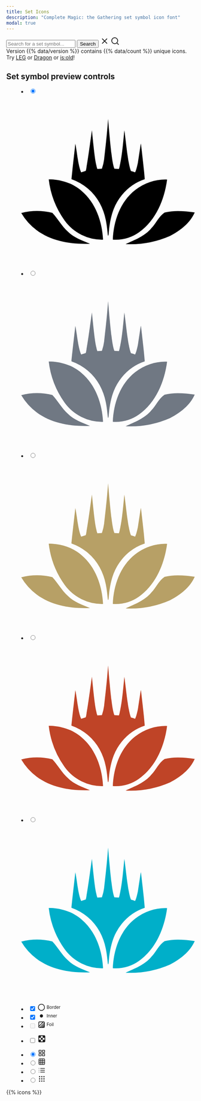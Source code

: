 ```yaml
---
title: Set Icons
description: "Complete Magic: the Gathering set symbol icon font"
modal: true
---
```


<aside>
    <form id="search" action="/sets" method="get" class="mt-8 flex flex-col flex-align-center">
        <div class="input-wrapper w-full relative flex flex-row">
            <input id="icon-filter" name="q" type="text" value="" placeholder="Search for a set symbol...">
            <button class="button hidden md:block" type="submit">
                Search
            </button>
            <svg xmlns="http://www.w3.org/2000/svg" width="24" height="24" viewBox="0 0 24 24" fill="none" stroke="currentColor" stroke-width="2" stroke-linecap="round" stroke-linejoin="round" class="clear hidden search-link" data-q="">
              <line x1="18" y1="6" x2="6" y2="18"></line>
              <line x1="6" y1="6" x2="18" y2="18"></line>
            </svg>
            <svg xmlns="http://www.w3.org/2000/svg" width="24" height="24" viewBox="0 0 24 24" fill="none" stroke="currentColor" stroke-width="2" stroke-linecap="round" stroke-linejoin="round" class="search">
                <circle cx="11" cy="11" r="8"></circle>
                <line x1="21" y1="21" x2="16.65" y2="16.65"></line>
            </svg>
        </div>
        <span class="flex flex-row flex-align-center flex-justify-between w-full mt-4">
            <span class="search-left">Version {{% data/version %}} contains {{% data/count %}} <span class="hidden sm:inline">unique</span> icons.</span>
            <span class="search-right hidden md:inline pr-8">Try <a href="?q=leg" class="search-link" data-q="leg">LEG</a> or <a href="?q=dragon" class="search-link" data-q="dragon">Dragon</a> or <a href="?q=is:old" class="search-link" data-q="is:old">is:old</a>!</span>
        </span>
    </form>
</aside>

<section id="icon-menu" class="mt-6 pt-6 pb-8 flex flex-justify-center">
    <div class="w-wide flex flex-row flex-justify-between">
        <h2 class="hidden">Set symbol preview controls</h2>
        <div class="flex flex-row flex-justify-start w-full">
            <menu id="icon-rarity" class="flex flex-row group">
                <li>
                    <input type="radio" name="rarity" value="common" id="rarity_common" data-class="ss-rarity-common" checked>
                    <label for="rarity_common" class="left">
                        <svg xmlns="http://www.w3.org/2000/svg" xml:space="preserve" viewBox="0 0 24 24" fill="#000">
                            <path d="M0 16.33a8.86 8.86 0 0 1 4.3-.02c.78.81 1.3 1.85 2.16 2.6.84.84 1.98 1.22 3.05 1.66-2.55.1-5.26-.31-7.37-1.86A8.2 8.2 0 0 1 0 16.33Zm24-.08c-.65 1.48-2.02 2.52-3.42 3.25a13.64 13.64 0 0 1-6.14 1.12c1.27-.58 2.64-1.08 3.56-2.19.66-.67 1.03-1.63 1.83-2.16 1.36-.35 2.8-.2 4.17-.02ZM3.8 11.68c1.64.03 3.3.49 4.55 1.6 1.95 1.64 2.85 4.24 2.97 6.73A6.4 6.4 0 0 1 6 17.37a12.17 12.17 0 0 1-2.2-5.7Zm5.98-6.76c.37 3.82.5 4.3.6 4.76.03.2.08.39.15.58l.63-.05a6 6 0 0 0 .3-1.25c.47-3.85.55-5.68.56-5.59.46 5.66.7 6.4.87 6.84l.62.05c.1-.27.08-.3.2-.83.28-1.15.52-4.3.56-4.5.2 1.53.3 2.5.44 3.45.06.44.13.88.23 1.32.06.28.13.57.24.84.2.05.39.1.57.18.06-.12.1-.24.15-.37.1-.32.17-.64.24-.97.36-2.3.36-2.47.42-2.63.38 3.21.46 4.06.53 4.91a6.9 6.9 0 0 0-3.17 2.2 7.31 7.31 0 0 0-1.12 1.9c-.33.86-.52 1.75-.63 2.65l-.08.83c-.01.07-.02.15-.06.22h-.02a.33.33 0 0 1-.04-.17c-.03-.18-.04-.37-.06-.55-.05-.5-.12-.99-.22-1.48a8.43 8.43 0 0 0-.84-2.31 7.17 7.17 0 0 0-3.9-3.29c.11-1.18.54-4.9.54-4.9.18 1 .24 1.54.33 2.09.07.44.15.88.27 1.31.05.2.12.38.2.56l.57-.18c.07-.02.08 0 .17-.52.25-1.32.73-5.04.75-5.1Zm5.96 8.26a6.78 6.78 0 0 1 4.44-1.47c-.37 2.76-1.54 5.6-3.87 7.27A5.64 5.64 0 0 1 12.67 20c.1-2.54 1.01-5.2 3.07-6.82Z"/>
                        </svg>
                    </label>
                </li>
                <li>
                    <input type="radio" name="rarity" value="uncommon" id="rarity_uncommon" data-class="ss-rarity-uncommon">
                    <label for="rarity_uncommon" class="center">
                        <svg xmlns="http://www.w3.org/2000/svg" xml:space="preserve" viewBox="0 0 24 24" fill="#707883">
                            <path d="M0 16.33a8.86 8.86 0 0 1 4.3-.02c.78.81 1.3 1.85 2.16 2.6.84.84 1.98 1.22 3.05 1.66-2.55.1-5.26-.31-7.37-1.86A8.2 8.2 0 0 1 0 16.33Zm24-.08c-.65 1.48-2.02 2.52-3.42 3.25a13.64 13.64 0 0 1-6.14 1.12c1.27-.58 2.64-1.08 3.56-2.19.66-.67 1.03-1.63 1.83-2.16 1.36-.35 2.8-.2 4.17-.02ZM3.8 11.68c1.64.03 3.3.49 4.55 1.6 1.95 1.64 2.85 4.24 2.97 6.73A6.4 6.4 0 0 1 6 17.37a12.17 12.17 0 0 1-2.2-5.7Zm5.98-6.76c.37 3.82.5 4.3.6 4.76.03.2.08.39.15.58l.63-.05a6 6 0 0 0 .3-1.25c.47-3.85.55-5.68.56-5.59.46 5.66.7 6.4.87 6.84l.62.05c.1-.27.08-.3.2-.83.28-1.15.52-4.3.56-4.5.2 1.53.3 2.5.44 3.45.06.44.13.88.23 1.32.06.28.13.57.24.84.2.05.39.1.57.18.06-.12.1-.24.15-.37.1-.32.17-.64.24-.97.36-2.3.36-2.47.42-2.63.38 3.21.46 4.06.53 4.91a6.9 6.9 0 0 0-3.17 2.2 7.31 7.31 0 0 0-1.12 1.9c-.33.86-.52 1.75-.63 2.65l-.08.83c-.01.07-.02.15-.06.22h-.02a.33.33 0 0 1-.04-.17c-.03-.18-.04-.37-.06-.55-.05-.5-.12-.99-.22-1.48a8.43 8.43 0 0 0-.84-2.31 7.17 7.17 0 0 0-3.9-3.29c.11-1.18.54-4.9.54-4.9.18 1 .24 1.54.33 2.09.07.44.15.88.27 1.31.05.2.12.38.2.56l.57-.18c.07-.02.08 0 .17-.52.25-1.32.73-5.04.75-5.1Zm5.96 8.26a6.78 6.78 0 0 1 4.44-1.47c-.37 2.76-1.54 5.6-3.87 7.27A5.64 5.64 0 0 1 12.67 20c.1-2.54 1.01-5.2 3.07-6.82Z"/>
                        </svg>
                    </label>
                </li>
                <li>
                    <input type="radio" name="rarity" value="rare" id="rarity_rare" data-class="ss-rarity-rare">
                    <label for="rarity_rare" class="center">
                        <svg xmlns="http://www.w3.org/2000/svg" xml:space="preserve" viewBox="0 0 24 24" fill="#b7a066">
                            <path d="M0 16.33a8.86 8.86 0 0 1 4.3-.02c.78.81 1.3 1.85 2.16 2.6.84.84 1.98 1.22 3.05 1.66-2.55.1-5.26-.31-7.37-1.86A8.2 8.2 0 0 1 0 16.33Zm24-.08c-.65 1.48-2.02 2.52-3.42 3.25a13.64 13.64 0 0 1-6.14 1.12c1.27-.58 2.64-1.08 3.56-2.19.66-.67 1.03-1.63 1.83-2.16 1.36-.35 2.8-.2 4.17-.02ZM3.8 11.68c1.64.03 3.3.49 4.55 1.6 1.95 1.64 2.85 4.24 2.97 6.73A6.4 6.4 0 0 1 6 17.37a12.17 12.17 0 0 1-2.2-5.7Zm5.98-6.76c.37 3.82.5 4.3.6 4.76.03.2.08.39.15.58l.63-.05a6 6 0 0 0 .3-1.25c.47-3.85.55-5.68.56-5.59.46 5.66.7 6.4.87 6.84l.62.05c.1-.27.08-.3.2-.83.28-1.15.52-4.3.56-4.5.2 1.53.3 2.5.44 3.45.06.44.13.88.23 1.32.06.28.13.57.24.84.2.05.39.1.57.18.06-.12.1-.24.15-.37.1-.32.17-.64.24-.97.36-2.3.36-2.47.42-2.63.38 3.21.46 4.06.53 4.91a6.9 6.9 0 0 0-3.17 2.2 7.31 7.31 0 0 0-1.12 1.9c-.33.86-.52 1.75-.63 2.65l-.08.83c-.01.07-.02.15-.06.22h-.02a.33.33 0 0 1-.04-.17c-.03-.18-.04-.37-.06-.55-.05-.5-.12-.99-.22-1.48a8.43 8.43 0 0 0-.84-2.31 7.17 7.17 0 0 0-3.9-3.29c.11-1.18.54-4.9.54-4.9.18 1 .24 1.54.33 2.09.07.44.15.88.27 1.31.05.2.12.38.2.56l.57-.18c.07-.02.08 0 .17-.52.25-1.32.73-5.04.75-5.1Zm5.96 8.26a6.78 6.78 0 0 1 4.44-1.47c-.37 2.76-1.54 5.6-3.87 7.27A5.64 5.64 0 0 1 12.67 20c.1-2.54 1.01-5.2 3.07-6.82Z"/>
                        </svg>
                    </label>
                </li>
                <li>
                    <input type="radio" name="rarity" value="mythic" id="rarity_mythic" data-class="ss-rarity-mythic">
                    <label for="rarity_mythic" class="center">
                        <svg xmlns="http://www.w3.org/2000/svg" xml:space="preserve" viewBox="0 0 24 24" fill="#bf4427">
                            <path d="M0 16.33a8.86 8.86 0 0 1 4.3-.02c.78.81 1.3 1.85 2.16 2.6.84.84 1.98 1.22 3.05 1.66-2.55.1-5.26-.31-7.37-1.86A8.2 8.2 0 0 1 0 16.33Zm24-.08c-.65 1.48-2.02 2.52-3.42 3.25a13.64 13.64 0 0 1-6.14 1.12c1.27-.58 2.64-1.08 3.56-2.19.66-.67 1.03-1.63 1.83-2.16 1.36-.35 2.8-.2 4.17-.02ZM3.8 11.68c1.64.03 3.3.49 4.55 1.6 1.95 1.64 2.85 4.24 2.97 6.73A6.4 6.4 0 0 1 6 17.37a12.17 12.17 0 0 1-2.2-5.7Zm5.98-6.76c.37 3.82.5 4.3.6 4.76.03.2.08.39.15.58l.63-.05a6 6 0 0 0 .3-1.25c.47-3.85.55-5.68.56-5.59.46 5.66.7 6.4.87 6.84l.62.05c.1-.27.08-.3.2-.83.28-1.15.52-4.3.56-4.5.2 1.53.3 2.5.44 3.45.06.44.13.88.23 1.32.06.28.13.57.24.84.2.05.39.1.57.18.06-.12.1-.24.15-.37.1-.32.17-.64.24-.97.36-2.3.36-2.47.42-2.63.38 3.21.46 4.06.53 4.91a6.9 6.9 0 0 0-3.17 2.2 7.31 7.31 0 0 0-1.12 1.9c-.33.86-.52 1.75-.63 2.65l-.08.83c-.01.07-.02.15-.06.22h-.02a.33.33 0 0 1-.04-.17c-.03-.18-.04-.37-.06-.55-.05-.5-.12-.99-.22-1.48a8.43 8.43 0 0 0-.84-2.31 7.17 7.17 0 0 0-3.9-3.29c.11-1.18.54-4.9.54-4.9.18 1 .24 1.54.33 2.09.07.44.15.88.27 1.31.05.2.12.38.2.56l.57-.18c.07-.02.08 0 .17-.52.25-1.32.73-5.04.75-5.1Zm5.96 8.26a6.78 6.78 0 0 1 4.44-1.47c-.37 2.76-1.54 5.6-3.87 7.27A5.64 5.64 0 0 1 12.67 20c.1-2.54 1.01-5.2 3.07-6.82Z"/>
                        </svg>
                    </label>
                </li>
                <li>
                    <input type="radio" name="rarity" value="foil" id="rarity_foil" data-class="ss-rarity-foil">
                    <label for="rarity_foil" class="right">
                        <svg xmlns="http://www.w3.org/2000/svg" xml:space="preserve" viewBox="0 0 24 24" fill="#00afc9">
                            <path d="M0 16.33a8.86 8.86 0 0 1 4.3-.02c.78.81 1.3 1.85 2.16 2.6.84.84 1.98 1.22 3.05 1.66-2.55.1-5.26-.31-7.37-1.86A8.2 8.2 0 0 1 0 16.33Zm24-.08c-.65 1.48-2.02 2.52-3.42 3.25a13.64 13.64 0 0 1-6.14 1.12c1.27-.58 2.64-1.08 3.56-2.19.66-.67 1.03-1.63 1.83-2.16 1.36-.35 2.8-.2 4.17-.02ZM3.8 11.68c1.64.03 3.3.49 4.55 1.6 1.95 1.64 2.85 4.24 2.97 6.73A6.4 6.4 0 0 1 6 17.37a12.17 12.17 0 0 1-2.2-5.7Zm5.98-6.76c.37 3.82.5 4.3.6 4.76.03.2.08.39.15.58l.63-.05a6 6 0 0 0 .3-1.25c.47-3.85.55-5.68.56-5.59.46 5.66.7 6.4.87 6.84l.62.05c.1-.27.08-.3.2-.83.28-1.15.52-4.3.56-4.5.2 1.53.3 2.5.44 3.45.06.44.13.88.23 1.32.06.28.13.57.24.84.2.05.39.1.57.18.06-.12.1-.24.15-.37.1-.32.17-.64.24-.97.36-2.3.36-2.47.42-2.63.38 3.21.46 4.06.53 4.91a6.9 6.9 0 0 0-3.17 2.2 7.31 7.31 0 0 0-1.12 1.9c-.33.86-.52 1.75-.63 2.65l-.08.83c-.01.07-.02.15-.06.22h-.02a.33.33 0 0 1-.04-.17c-.03-.18-.04-.37-.06-.55-.05-.5-.12-.99-.22-1.48a8.43 8.43 0 0 0-.84-2.31 7.17 7.17 0 0 0-3.9-3.29c.11-1.18.54-4.9.54-4.9.18 1 .24 1.54.33 2.09.07.44.15.88.27 1.31.05.2.12.38.2.56l.57-.18c.07-.02.08 0 .17-.52.25-1.32.73-5.04.75-5.1Zm5.96 8.26a6.78 6.78 0 0 1 4.44-1.47c-.37 2.76-1.54 5.6-3.87 7.27A5.64 5.64 0 0 1 12.67 20c.1-2.54 1.01-5.2 3.07-6.82Z"/>
                        </svg>
                    </label>
                </li>
            </menu>
            <menu id="icon-extras" class="hidden md:flex flex-row">
                <li>
                    <input type="checkbox" name="border" value="border" id="extras_border" data-class="ss-border" checked>
                    <label for="extras_border" class="tooltip-wrapper mr-2">
                        <svg xmlns="http://www.w3.org/2000/svg" width="20" height="20" viewBox="0 0 24 24" fill="none" stroke="currentColor" stroke-width="2" stroke-linecap="round" stroke-linejoin="round">
                          <circle cx="12" cy="12" r="10"></circle>
                        </svg>
                        <sup class="tooltip">Border</sup>
                    </label>
                </li>
                <li>
                    <input type="checkbox" name="inner" value="inner" id="extras_inner" data-class="ss-inner" checked>
                    <label for="extras_inner" class="tooltip-wrapper mr-2">
                        <svg xmlns="http://www.w3.org/2000/svg" width="20" height="20" viewBox="0 0 24 24" fill="currentColor" stroke="currentColor" stroke-width="2" stroke-linecap="round" stroke-linejoin="round">
                            <circle cx="12" cy="12" r="4"></circle>
                        </svg>
                        <sup class="tooltip">Inner</sup>
                    </label>
                </li>
                <li>
                    <input type="checkbox" name="gradient" value="gradient" id="extras_gradient" data-class="ss-rarity-gradient" disabled="disabled">
                    <label for="extras_gradient" class="tooltip-wrapper disabled">
                        <svg xmlns="http://www.w3.org/2000/svg" width="20" height="20" viewBox="0 0 24 24" fill="none" stroke="currentColor" stroke-width="2" stroke-linecap="round" stroke-linejoin="round">
                            <path d="M5.5,3.5 L19.5,3.5 C20.605,3.5 21.5,4.395 21.5,5.5 L21.5,19.5 C21.5,20.605 20.605,21.5 19.5,21.5 L5.5,21.5 C4.395,21.5 3.5,20.605 3.5,19.5 L3.5,5.5 C3.5,4.395 4.395,3.5 5.5,3.5 z"></path>
                            <path d="M16.344,21.5 L21.5,16.344"></path>
                            <path d="M12.344,21.5 L21.5,12.344"></path>
                            <path d="M7.344,21.5 L21.5,7.344"></path>
                            <path d="M3.656,18.188 L18.344,3.5"></path>
                        </svg>
                        <sup class="tooltip">Foil</sup>
                    </label>
                </li>
            </menu>
        </div>
        <div class="hidden md:flex flex-row flex-justify-end">
            <menu id="icon-transparent" class="flex flex-row">
                <li>
                    <input type="checkbox" name="transparent" value="true" id="transparent">
                    <label for="transparent" class="mr-4">
                        <svg xmlns="http://www.w3.org/2000/svg" width="22" height="22" viewBox="0 0 24 24" fill="currentColor">
                            <path d="M19,2 C20.657,2 22,3.343 22,5 L22,19 C22,20.657 20.657,22 19,22 L5,22 C3.343,22 2,20.657 2,19 L2,5 C2,3.343 3.343,2 5,2 L19,2 z M4,14.667 L9.333,14.667 L9.333,20 L14.667,20 L14.667,14.667 L20,14.667 L20,9.333 L14.667,9.333 L14.667,4 L9.333,4 L9.333,9.333 L4,9.333 L4,14.667 z M14.667,9.333 L14.667,14.667 L9.333,14.667 L9.333,9.333 L14.667,9.333 z"></path>
                        </svg>
                    </label>
                </li>
            </menu>
            <menu id="icon-density" class="flex flex-row group">
                <li>
                    <input type="radio" name="density" value="roomy" id="size_roomy" checked>
                    <label for="size_roomy" class="left">
                        <svg xmlns="http://www.w3.org/2000/svg" width="20" height="20" viewBox="0 0 24 24" fill="none" stroke="currentColor" stroke-width="2" stroke-linecap="round" stroke-linejoin="round">
                            <rect x="3" y="3" width="7" height="7"></rect>
                            <rect x="14" y="3" width="7" height="7"></rect>
                            <rect x="14" y="14" width="7" height="7"></rect>
                            <rect x="3" y="14" width="7" height="7"></rect>
                        </svg>
                    </label>
                </li>
                <li>
                    <input type="radio" name="density" value="normal" id="size_normal">
                    <label for="size_normal" class="center">
                        <svg xmlns="http://www.w3.org/2000/svg" width="20" height="20" viewBox="0 0 24 24" fill="none" stroke="currentColor" stroke-width="2" stroke-linecap="round" stroke-linejoin="round">
                            <rect x="3" y="3" width="18" height="18" rx="2" ry="2"></rect>
                            <line x1="3" y1="9" x2="21" y2="9"></line>
                            <line x1="3" y1="15" x2="21" y2="15"></line>
                            <line x1="9" y1="3" x2="9" y2="21"></line>
                            <line x1="15" y1="3" x2="15" y2="21"></line>
                        </svg>
                    </label>
                </li>
                <li>
                    <input type="radio" name="density" value="dense" id="size_dense">
                    <label for="size_dense" class="center">
                        <svg xmlns="http://www.w3.org/2000/svg" width="20" height="20" viewBox="0 0 24 24" fill="none" stroke="currentColor" stroke-width="2" stroke-linecap="round" stroke-linejoin="round">
                            <line x1="8" y1="6" x2="21" y2="6"></line>
                            <line x1="8" y1="12" x2="21" y2="12"></line>
                            <line x1="8" y1="18" x2="21" y2="18"></line>
                            <line x1="3" y1="6" x2="3.01" y2="6"></line>
                            <line x1="3" y1="12" x2="3.01" y2="12"></line>
                            <line x1="3" y1="18" x2="3.01" y2="18"></line>
                        </svg>
                    </label>
                </li>
                <li>
                    <input type="radio" name="density" value="icon" id="size_icon">
                    <label for="size_icon" class="right">
                        <svg xmlns="http://www.w3.org/2000/svg" width="20" height="20" viewBox="0 0 24 24" fill="none" stroke="currentColor" stroke-width="2" stroke-linecap="round" stroke-linejoin="round">
                            <circle cx="12" cy="5" r="1"/>
                            <circle cx="19" cy="5" r="1"/>
                            <circle cx="5" cy="5" r="1"/>
                            <circle cx="12" cy="12" r="1"/>
                            <circle cx="19" cy="12" r="1"/>
                            <circle cx="5" cy="12" r="1"/>
                            <circle cx="12" cy="19" r="1"/>
                            <circle cx="19" cy="19" r="1"/>
                            <circle cx="5" cy="19" r="1"/>
                        </svg>
                    </label>
                </li>
            </menu>
        </div>
    </div>
</section>

<section id="results" class="bg-content pt-8 pb-16 flex flex-col flex-align-center">
    <div id="icons" class="w-wide" data-density="roomy">{{% icons %}}</div>
</section>
